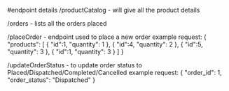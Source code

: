 #endpoint details
/productCatalog - will give all the product details

/orders - lists all the orders placed 

/placeOrder - endpoint used to place a new order 
   example request: 
   {
    "products": [
        {
            "id":1,
            "quantity": 1
        },
        {
            "id":4,
            "quantity": 2
        },
        {
            "id":5,
            "quantity": 3
        },
        {
            "id":1,
            "quantity": 3
        }
    ]
}

/updateOrderStatus - to update order status to Placed/Dispatched/Completed/Cancelled
example request:
{
    "order_id": 1,
    "order_status": "Dispatched"
}
